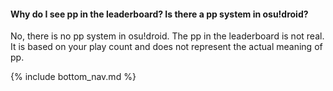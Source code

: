 #### Why do I see pp in the leaderboard? Is there a pp system in osu!droid?

No, there is no pp system in osu!droid. The pp in the leaderboard is not real. It is based on your play count and does not represent the actual meaning of pp.

<!-- Don't touch this part thank you -->
{% include bottom_nav.md %}